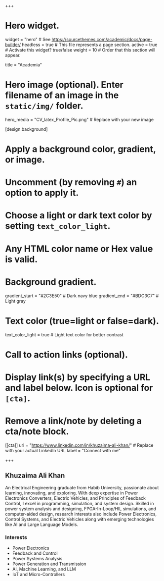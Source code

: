 +++
# Hero widget.
widget = "hero"  # See https://sourcethemes.com/academic/docs/page-builder/
headless = true  # This file represents a page section.
active = true  # Activate this widget? true/false
weight = 10  # Order that this section will appear.

title = "Academia"

# Hero image (optional). Enter filename of an image in the `static/img/` folder.
hero_media = "CV_latex_Profile_Pic.png"  # Replace with your new image

[design.background]
  # Apply a background color, gradient, or image.
  # Uncomment (by removing `#`) an option to apply it.
  # Choose a light or dark text color by setting `text_color_light`.
  # Any HTML color name or Hex value is valid.

# Background gradient.
gradient_start = "#2C3E50"  # Dark navy blue
gradient_end = "#BDC3C7"    # Light gray
  
  # Text color (true=light or false=dark).
  text_color_light = true  # Light text color for better contrast

# Call to action links (optional).
# Display link(s) by specifying a URL and label below. Icon is optional for `[cta]`.
# Remove a link/note by deleting a cta/note block.

[[cta]]
  url = "https://www.linkedin.com/in/khuzaima-ali-khan/"  # Replace with your actual LinkedIn URL
  label = "Connect with me"
  
+++
## **Khuzaima Ali Khan** 

An Electrical Engineering graduate from Habib University, passionate about learning, innovating, and exploring. With deep expertise in Power Electronics Converters, Electric Vehicles, and Principles of Feedback Control, I excel in programming, simulation, and system design. Skilled in power system analysis and designing, FPGA-In-Loop/HIL simulations, and computer-aided design, research interests also include Power Electronics, Control Systems, and Electric Vehicles along with emerging technologies like AI and Large Language Models.

### **Interests**
- Power Electronics
- Feedback and Control
- Power Systems Analysis
- Power Generation and Transmission
- AI, Machine Learning, and LLM
- IoT and Micro-Controllers

